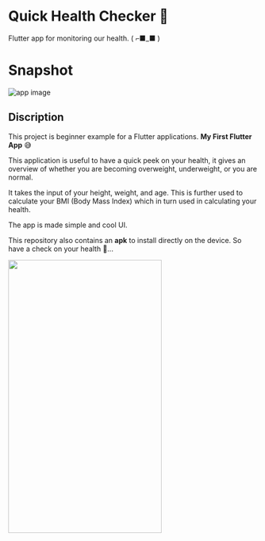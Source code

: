 # Quick Health Checker 💪

Flutter app for monitoring our health. ( ⌐■_■ )

# Snapshot
![app image](https://github.com/ralphcoder/quick-health-checker/blob/master/covid%20health_compressed.jpg)

## Discription

This project is beginner example for a Flutter applications.
**My First Flutter App** 😅

This application is useful to have a quick peek on your health, it gives an overview of whether you are becoming overweight, underweight, or you are normal.

It takes the input of your height, weight, and age. This is further used to calculate your BMI (Body Mass Index) which in turn used in calculating your health.

The app is made simple and cool UI.

This repository also contains an **apk** to install directly on the device. 
So have a check on your health 💪...


<img align="left" width="309" height="550" src="https://github.com/ralphcoder/quick-health-checker/blob/master/repeater.gif">

